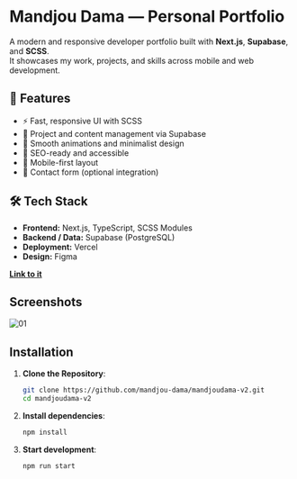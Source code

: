 # Mandjou Dama — Personal Portfolio

A modern and responsive developer portfolio built with **Next.js**, **Supabase**, and **SCSS**.  
It showcases my work, projects, and skills across mobile and web development.

## 🚀 Features
- ⚡ Fast, responsive UI with SCSS
- 🧠 Project and content management via Supabase
- 🌙 Smooth animations and minimalist design
- 🔎 SEO-ready and accessible
- 📱 Mobile-first layout
- 📨 Contact form (optional integration)

## 🛠️ Tech Stack
- **Frontend:** Next.js, TypeScript, SCSS Modules
- **Backend / Data:** Supabase (PostgreSQL)
- **Deployment:** Vercel
- **Design:** Figma

[**Link to it**](https://mandjoudama.com)


## Screenshots

![01](https://github.com/user-attachments/assets/cc6012f5-a987-444e-9729-c95c8eadf09f)

## Installation

1. **Clone the Repository**:

   ```bash
   git clone https://github.com/mandjou-dama/mandjoudama-v2.git
   cd mandjoudama-v2

   ```

2. **Install dependencies**:

   ```bash
   npm install

   ```

3. **Start development**:

   ```bash
   npm run start
   ```
